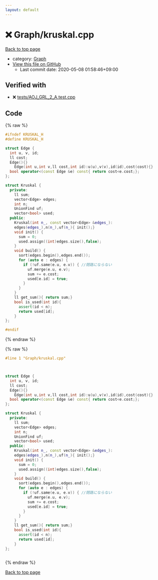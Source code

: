 ```yaml
---
layout: default
---
```


<!-- mathjax config similar to math.stackexchange -->
<script type="text/javascript" async
  src="https://cdnjs.cloudflare.com/ajax/libs/mathjax/2.7.5/MathJax.js?config=TeX-MML-AM_CHTML">
</script>
<script type="text/x-mathjax-config">
  MathJax.Hub.Config({
    TeX: { equationNumbers: { autoNumber: "AMS" }},
    tex2jax: {
      inlineMath: [ ['$','$'] ],
      processEscapes: true
    },
    "HTML-CSS": { matchFontHeight: false },
    displayAlign: "left",
    displayIndent: "2em"
  });
</script>

<script type="text/javascript" src="https://cdnjs.cloudflare.com/ajax/libs/jquery/3.4.1/jquery.min.js"></script>
<script src="https://cdn.jsdelivr.net/npm/jquery-balloon-js@1.1.2/jquery.balloon.min.js" integrity="sha256-ZEYs9VrgAeNuPvs15E39OsyOJaIkXEEt10fzxJ20+2I=" crossorigin="anonymous"></script>
<script type="text/javascript" src="../../assets/js/copy-button.js"></script>
<link rel="stylesheet" href="../../assets/css/copy-button.css" />


# :x: Graph/kruskal.cpp

<a href="../../index.html">Back to top page</a>

* category: <a href="../../index.html#4cdbd2bafa8193091ba09509cedf94fd">Graph</a>
* <a href="{{ site.github.repository_url }}/blob/master/Graph/kruskal.cpp">View this file on GitHub</a>
    - Last commit date: 2020-05-08 01:58:46+09:00




## Verified with

* :x: <a href="../../verify/tests/AOJ_GRL_2_A.test.cpp.html">tests/AOJ_GRL_2_A.test.cpp</a>


## Code

<a id="unbundled"></a>
{% raw %}
```cpp
#ifndef KRUSKAL_H
#define KRUSKAL_H

struct Edge { 
  int u, v, id;
  ll cost; 
  Edge(){}
	Edge(int u,int v,ll cost,int id):u(u),v(v),id(id),cost(cost){}
  bool operator<(const Edge &e) const{ return cost<e.cost;};
};

struct Kruskal {
  private:
    ll sum;
    vector<Edge> edges;
    int n;
    UnionFind uf;
    vector<bool> used;
  public:
    Kruskal(int n_, const vector<Edge> &edges_):
    edges(edges_),n(n_),uf(n_){ init();}
    void init() {
      sum = 0;
      used.assign((int)edges.size(),false);
    }
    void build() {
      sort(edges.begin(),edges.end());
      for (auto e : edges) {
        if (!uf.same(e.u, e.v)) { //閉路にならない
          uf.merge(e.u, e.v);
          sum += e.cost;
          used[e.id] = true;
        }
      }
    }
    ll get_sum(){ return sum;}
    bool is_used(int id){ 
      assert(id < n);
      return used[id];
    }
};

#endif
```
{% endraw %}

<a id="bundled"></a>
{% raw %}
```cpp
#line 1 "Graph/kruskal.cpp"



struct Edge { 
  int u, v, id;
  ll cost; 
  Edge(){}
	Edge(int u,int v,ll cost,int id):u(u),v(v),id(id),cost(cost){}
  bool operator<(const Edge &e) const{ return cost<e.cost;};
};

struct Kruskal {
  private:
    ll sum;
    vector<Edge> edges;
    int n;
    UnionFind uf;
    vector<bool> used;
  public:
    Kruskal(int n_, const vector<Edge> &edges_):
    edges(edges_),n(n_),uf(n_){ init();}
    void init() {
      sum = 0;
      used.assign((int)edges.size(),false);
    }
    void build() {
      sort(edges.begin(),edges.end());
      for (auto e : edges) {
        if (!uf.same(e.u, e.v)) { //閉路にならない
          uf.merge(e.u, e.v);
          sum += e.cost;
          used[e.id] = true;
        }
      }
    }
    ll get_sum(){ return sum;}
    bool is_used(int id){ 
      assert(id < n);
      return used[id];
    }
};



```
{% endraw %}

<a href="../../index.html">Back to top page</a>

